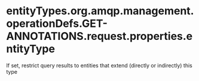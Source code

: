 # entityTypes.org.amqp.management.operationDefs.GET-ANNOTATIONS.request.properties.entityType

If set, restrict query results to entities that extend (directly or indirectly) this type

